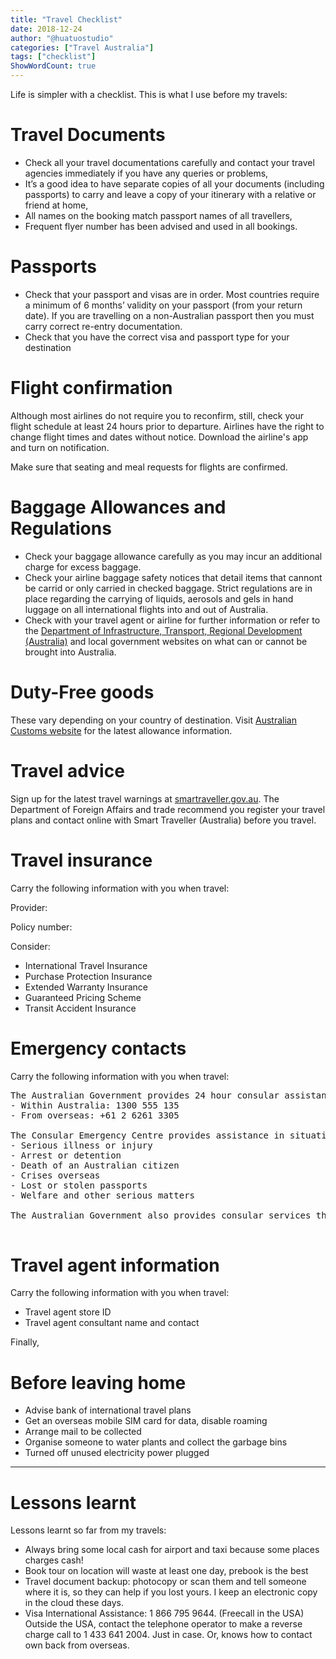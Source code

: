 ```yaml
---
title: "Travel Checklist"
date: 2018-12-24
author: "@huatuostudio"
categories: ["Travel Australia"]
tags: ["checklist"]
ShowWordCount: true
---
```


Life is simpler with a checklist. This is what I use before my travels:

# Travel Documents

- Check all your travel documentations carefully and contact your travel agencies immediately if you have any queries or problems,
- It’s a good idea to have separate copies of all your documents (including passports) to carry and leave a copy of your itinerary with a relative or friend at home,
- All names on the booking match passport names of all travellers,
- Frequent flyer number has been advised and used in all bookings.

# Passports

- Check that your passport and visas are in order. Most countries require a minimum of 6 months’ validity on your passport (from your return date). If you are travelling on a non-Australian passport then you must carry correct re-entry documentation.
- Check that you have the correct visa and passport type for your destination

# Flight confirmation

Although most airlines do not require you to reconfirm, still, check your flight schedule at least 24 hours prior to departure. Airlines have the right to change flight times and dates without notice. Download the airline's app and turn on notification.

Make sure that seating and meal requests for flights are confirmed.

# Baggage Allowances and Regulations

- Check your baggage allowance carefully as you may incur an additional charge for excess baggage.
- Check your airline baggage safety notices that detail items that cannont be carrid or only carried in checked baggage. Strict regulations are in place regarding the carrying of liquids, aerosols and gels in hand luggage on all international flights into and out of Australia. 
- Check with your travel agent or airline for further information or refer to the [Department of Infrastructure, Transport, Regional Development (Australia)](https://www.infrastructure.gov.au) and local government websites on what can or cannot be brought into Australia.

# Duty-Free goods

These vary depending on your country of destination. Visit [Australian Customs website](https://www.homeaffairs.gov.au) for the latest allowance information.

# Travel advice

Sign up for the latest travel warnings at [smartraveller.gov.au](https://www.smartraveller.gov.au). The Department of Foreign Affairs and trade recommend you register your travel plans and contact online with Smart Traveller (Australia) before you travel.

# Travel insurance

Carry the following information with you when travel:

Provider:

Policy number:

Consider:

- International Travel Insurance
- Purchase Protection Insurance
- Extended Warranty Insurance
- Guaranteed Pricing Scheme
- Transit Accident Insurance

# Emergency contacts
Carry the following information with you when travel:

<pre>The Australian Government provides 24 hour consular assistance to Australian citizens overseas through its Consular Emergency Centre. 
- Within Australia: 1300 555 135
- From overseas: +61 2 6261 3305

The Consular Emergency Centre provides assistance in situations such as: 
- Serious illness or injury
- Arrest or detention
- Death of an Australian citizen
- Crises overseas
- Lost or stolen passports
- Welfare and other serious matters

The Australian Government also provides consular services through its embassies, high commissions, and consulates around the world. For non-emergency consular inquiries, you can contact the relevant embassy or consulate during business hours, or submit an online inquiry. 
 </pre>

# Travel agent information

Carry the following information with you when travel:
- Travel agent store ID
- Travel agent consultant name and contact

Finally, 
# Before leaving home
- Advise bank of international travel plans
- Get an overseas mobile SIM card for data, disable roaming
- Arrange mail to be collected
- Organise someone to water plants and collect the garbage bins
- Turned off unused electricity power plugged

---

# Lessons learnt
Lessons learnt so far from my travels:

- Always bring some local cash for airport and taxi because some places charges cash!
- Book tour on location will waste at least one day, prebook is the best
- Travel document backup: photocopy or scan them and tell someone where it is, so they can help if you lost yours. I keep an electronic copy in the cloud these days.
- Visa International Assistance: 1 866 795 9644. (Freecall in the USA) Outside the USA, contact the telephone operator to make a reverse charge call to 1 433 641 2004. Just in case. Or, knows how to contact own back from overseas.